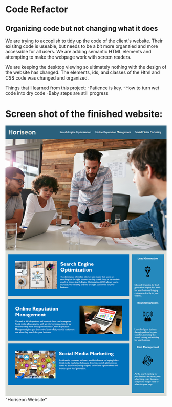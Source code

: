# Code Refactor

## Organizing code but not changing what it does

We are trying to accoplish to tidy up the code of the client's website. Their exisitng code is useable, but needs to be a bit more organzied and more accessible for all users. We are adding semantic HTML elements and attempting to make the webpage work with screen readers. 

We are keeping the desktop viewing so ultimately nothing with the design of the website has changed. The elements, ids, and classes of the Html and CSS code was changed and organized.

Things that I learned from this project: 
-Patience is key. 
-How to turn wet code into dry code
-Baby steps are still progress

# Screen shot of the finished website:

![Screenshot](\ProjectPage.png) "Horiseon Website" 

